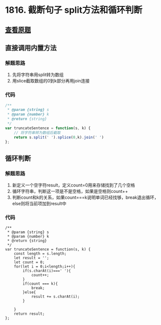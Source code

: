 # 1816. 截断句子 split方法和循环判断

## [查看原题](https://leetcode-cn.com/problems/truncate-sentence/)

## 直接调用内置方法

### 解题思路
1. 先将字符串用split转为数组
2. 用slice截取数组的0到k部分再用join连接

### 代码
```javascript
/**
 * @param {string} s
 * @param {number} k
 * @return {string}
 */
var truncateSentence = function(s, k) {
    // 将字符串转为数组后截取
    return s.split(' ').splice(0,k).join(' ')
};

```

## 循环判断

### 解题思路
1. 新定义一个空字符result，定义count=0用来存储找到了几个空格
2. 循环字符串，判断这一项是不是空格，如果是空格则count++
3. 判断count和k的关系，如果count===k说明单词已经找够，break退出循环，else则将当前项加到result中


### 代码
```
/**
 * @param {string} s
 * @param {number} k
 * @return {string}
 */
var truncateSentence = function(s, k) {
    const length = s.length;
    let result = '';
    let count = 0;
    for(let i = 0;i<length;i++){
        if(s.charAt(i)===' '){
            count++;
        }
        if(count === k){
            break;
        }else{
            result += s.charAt(i);
        }
        
    }
    return result;
};
```